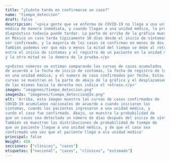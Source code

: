 ```yaml
---
title: "¿Cuánto tarda en confirmarse un caso?"
name: "tiempo_deteccion"
draft: false
descripcion: '<p>La gente que se enferma de COVID-19 no llega a una unidad
médica de manera inmediata, y cuando llegan a una unidad médica, la prueba
diagnóstica todavía puede tardar. La parte de arriba de la gráfica muestra que
en México un caso tarda típicamente 10 días desde el inicio de síntomas hasta
ser confirmado, y la mayoría de los casos se confirman en menos de dos semanas.
También podemos ver que más o menos la mitad del tiempo se debe al retraso
entre el inicio de síntomas y el registro de un paciente en la unidad médica,
y la otra mitad es la demora de la prueba.</p>

<p>Estos números se estiman comparando las curvas de casos acumulados
de acuerdo a la fecha de inicio de síntomas, la fecha de registro de los casos
en una unidad médica, y el numero de caso confirmados por fecha. Estas
curvas se muestran en la parte de abajo de la gráfica y el desplazamiento
de las mismas hacia la derecha nos indica el retraso.</p>'
imagen: "imagenes/tiempo_deteccion.png"
imagen2x: "imagenes/tiempo_deteccion@2x.png"
alt: 'Arriba, esta imagen muestra las curvas de casos confirmados de
COVID-19 acumulados nacionales de acuerdo a cuando iniciaron los
síntomas, cuando los pacientes ingresaron a una unidad médica, y
cundo el caso fue confirmado. Abajo, se muestra la probabilidad de
que un casos sea detectado un número de días después del inicio de síntomas.
También se muestran las distribuciones de probabilidad de tiempo de
que un paciente llegue a una unidad médica, y de que el caso sea
confirmado una vez que el paciente llegó a ala unidad médica'
principal: false
Weight: 450
secciones: ["clínicos", "casos"]
etiquetas: ["nacional", "casos", "clínicos", "estimado"]
---
```

